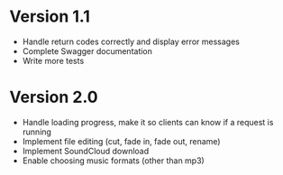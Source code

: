 # Version 1.1
- Handle return codes correctly and display error messages
- Complete Swagger documentation
- Write more tests

# Version 2.0
- Handle loading progress, make it so clients can know if a request is running
- Implement file editing (cut, fade in, fade out, rename)
- Implement SoundCloud download
- Enable choosing music formats (other than mp3)